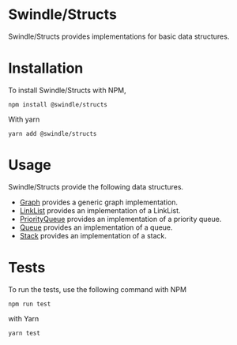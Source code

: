 # Swindle/Structs
Swindle/Structs provides implementations for basic data structures.

# Installation
To install Swindle/Structs with NPM,
```
npm install @swindle/structs
```
With yarn
```
yarn add @swindle/structs
```

# Usage
Swindle/Structs provide the following data structures.
- [Graph](src/graph/README.md) provides a generic graph implementation.
- [LinkList](src/linked-list/README.md) provides an implementation of a LinkList.
- [PriorityQueue](src/priority-queue/README.md) provides an implementation of a priority queue.
- [Queue](src/queue/README.md) provides an implementation of a queue.
- [Stack](src/stack/README.md) provides an implementation of a stack.

# Tests
To run the tests, use the following command with NPM
```
npm run test
```
with Yarn
```
yarn test
```